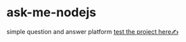 # ask-me-nodejs
simple question and answer platform
[test the project here&#9997;](https://askme-uxxk.onrender.com/)
